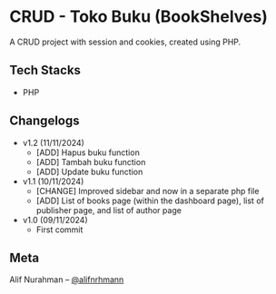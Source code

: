 # CRUD - Toko Buku (BookShelves)

A CRUD project with session and cookies, created using PHP.

## Tech Stacks

-  PHP

## Changelogs

-  v1.2 (11/11/2024)
   -  [ADD] Hapus buku function
   -  [ADD] Tambah buku function
   -  [ADD] Update buku function
-  v1.1 (10/11/2024)
   -  [CHANGE] Improved sidebar and now in a separate php file
   -  [ADD] List of books page (within the dashboard page), list of publisher page, and list of author page
-  v1.0 (09/11/2024)
   -  First commit

## Meta

Alif Nurahman – [@alifnrhmann](https://instagram.com/alifnrhmann)

